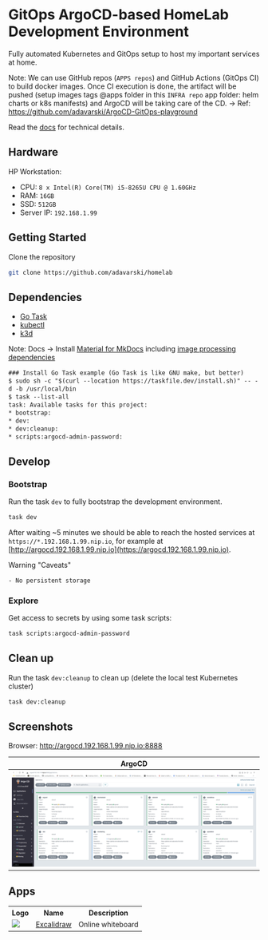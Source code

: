 # GitOps ArgoCD-based HomeLab Development Environment

Fully automated Kubernetes and GitOps setup to host my important services at home.

Note: We can use GitHub repos (`APPS repos`) and GitHub Actions (GitOps CI) to build docker images. Once CI execution is done, the artifact will be pushed (setup images tags @apps folder in this `INFRA repo` app folder: helm charts or k8s manifests)  and ArgoCD will be taking care of the CD. -> Ref: https://github.com/adavarski/ArgoCD-GitOps-playground

Read the [docs](https://adavarski.github.io/homelab) for technical details.

## Hardware

HP Workstation:
- CPU: `8 x Intel(R) Core(TM) i5-8265U CPU @ 1.60GHz`
- RAM: `16GB`
- SSD: `512GB`
- Server IP: `192.168.1.99`

## Getting Started

Clone the repository

```sh
git clone https://github.com/adavarski/homelab
```

## Dependencies

- [Go Task](https://taskfile.dev/installation)
- [kubectl](https://kubernetes.io/docs/tasks/tools/#kubectl)
- [k3d](https://k3d.io/#installation) 

 Note: Docs -> Install [Material for MkDocs](https://squidfunk.github.io/mkdocs-material/getting-started/#latest) including [image processing dependencies](https://squidfunk.github.io/mkdocs-material/setup/dependencies/image-processing)

```
### Install Go Task example (Go Task is like GNU make, but better)
$ sudo sh -c "$(curl --location https://taskfile.dev/install.sh)" -- -d -b /usr/local/bin
$ task --list-all
task: Available tasks for this project:
* bootstrap:                           
* dev:                                 
* dev:cleanup:                         
* scripts:argocd-admin-password: 
```

## Develop

### Bootstrap

Run the task `dev` to fully bootstrap the development environment.

```bash
task dev
```

After waiting ~5 minutes we should be able to reach the hosted services at `https://*.192.168.1.99.nip.io`, for example at [http://argocd.192.168.1.99.nip.io](https://argocd.192.168.1.99.nip.io).

Warning "Caveats"

    - No persistent storage

### Explore

Get access to secrets by using some task scripts:

```bash
task scripts:argocd-admin-password
```

## Clean up

Run the task `dev:cleanup` to clean up (delete the local test Kubernetes cluster)

```bash
task dev:cleanup
```

## Screenshots

Browser: http://argocd.192.168.1.99.nip.io:8888

| ArgoCD |
| :--: |
| ![ArgoCD dashboard screenshot](docs/images/homelab-argocd.png) |


## Apps

<table>
    <tr>
        <th>Logo</th> <th>Name</th> <th>Description</th>
    </tr>
    <tr>
        <td><img src="https://docs.excalidraw.com/img/logo.svg" width="48">
        <td><a href="https://docs.excalidraw.com">Excalidraw</a></td>
        <td>Online whiteboard</td>
    </tr>
</table>




